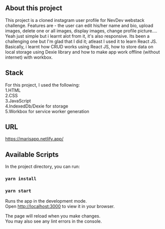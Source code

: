 ## About this project

This project is a cloned instagram user profile for NevDev webstack challenge. Features are - the user can edit his/her name and bio, upload images, delete one or all images, display images, change profile picture.... Yeah just simple but i learnt alot from it, it's also responsive. Its been a challenging one but I'm glad that I did it; atleast I used it to learn React JS. Basically, i learnt how CRUD works using React JS, how to store data on local storage using Dexie library and how to make app work offline (without internet) with workbox.

## Stack

For this project, I used the following:\
1.HTML\
2.CSS\
3.JavaScript\
4.IndexedDb/Dexie for storage\
5.Workbox for service worker generation

## URL

https://marisapp.netlify.app/

## Available Scripts

In the project directory, you can run:

### `yarn install`

### `yarn start`

Runs the app in the development mode.\
Open [http://localhost:3000](http://localhost:3000) to view it in your browser.

The page will reload when you make changes.\
You may also see any lint errors in the console.
